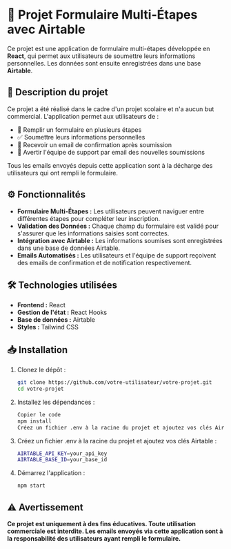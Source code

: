 # 🌟 Projet Formulaire Multi-Étapes avec Airtable

Ce projet est une application de formulaire multi-étapes développée en **React**, qui permet aux utilisateurs de soumettre leurs informations personnelles. Les données sont ensuite enregistrées dans une base **Airtable**.

## 📖 Description du projet

Ce projet a été réalisé dans le cadre d'un projet scolaire et n'a aucun but commercial. L'application permet aux utilisateurs de :

- 📝 Remplir un formulaire en plusieurs étapes
- ✅ Soumettre leurs informations personnelles
- 📧 Recevoir un email de confirmation après soumission
- 🚨 Avertir l'équipe de support par email des nouvelles soumissions

Tous les emails envoyés depuis cette application sont à la décharge des utilisateurs qui ont rempli le formulaire.

## ⚙️ Fonctionnalités

- **Formulaire Multi-Étapes :** Les utilisateurs peuvent naviguer entre différentes étapes pour compléter leur inscription.
- **Validation des Données :** Chaque champ du formulaire est validé pour s'assurer que les informations saisies sont correctes.
- **Intégration avec Airtable :** Les informations soumises sont enregistrées dans une base de données Airtable.
- **Emails Automatisés :** Les utilisateurs et l'équipe de support reçoivent des emails de confirmation et de notification respectivement.

## 🛠️ Technologies utilisées

- **Frontend :** React
- **Gestion de l'état :** React Hooks
- **Base de données :** Airtable
- **Styles :** Tailwind CSS

## 📥 Installation

1. Clonez le dépôt :
   ```bash
   git clone https://github.com/votre-utilisateur/votre-projet.git
   cd votre-projet
    ```

2. Installez les dépendances :
    ```bash
    Copier le code
    npm install
    Créez un fichier .env à la racine du projet et ajoutez vos clés Airtable :
    ```

3. Créez un fichier .env à la racine du projet et ajoutez vos clés Airtable :
    ```bash
    AIRTABLE_API_KEY=your_api_key
    AIRTABLE_BASE_ID=your_base_id
    ```

4. Démarrez l'application :
    ```bash
    npm start
    ```

## ⚠️ Avertissement
**Ce projet est uniquement à des fins éducatives. Toute utilisation commerciale est interdite. Les emails envoyés via cette application sont à la responsabilité des utilisateurs ayant rempli le formulaire.**